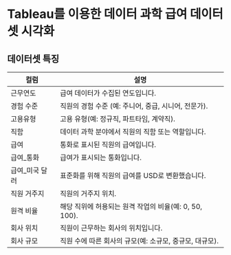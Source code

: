 # Tableau를 이용한 데이터 과학 급여 데이터셋 시각화

## 데이터셋 특징

|컬럼|설명|
|---|---|
|근무연도|급여 데이터가 수집된 연도입니다.|
|경험 수준|직원의 경험 수준 (예: 주니어, 중급, 시니어, 전문가).|
|고용유형|고용 유형(예: 정규직, 파트타임, 계약직).|
|직함|데이터 과학 분야에서 직원의 직함 또는 역할입니다.|
|급여|통화로 표시된 직원의 급여입니다.|
|급여_통화|급여가 표시되는 통화입니다.|
|급여_미국 달러|표준화를 위해 직원의 급여를 USD로 변환했습니다.|
|직원 거주지|직원의 거주지 위치.|
|원격 비율|해당 직위에 허용되는 원격 작업의 비율(예: 0, 50, 100).|
|회사 위치|직원이 근무하는 회사의 위치입니다.|
|회사 규모	|직원 수에 따른 회사의 규모(예: 소규모, 중규모, 대규모).|
